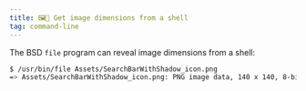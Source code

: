 ```yaml
---
title: 🖼🐚 Get image dimensions from a shell
tag: command-line
---
```


The BSD `file` program can reveal image dimensions from a shell:

```sh
$ /usr/bin/file Assets/SearchBarWithShadow_icon.png
=> Assets/SearchBarWithShadow_icon.png: PNG image data, 140 x 140, 8-bit/color RGBA, non-interlaced
```

